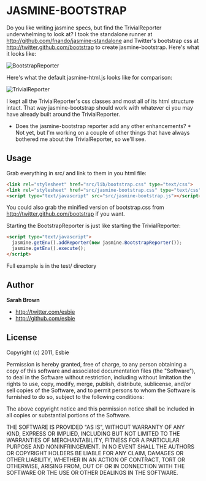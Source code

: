 JASMINE-BOOTSTRAP
=================

Do you like writing jasmine specs, but find the TrivialReporter underwhelming to look at? I took the standalone runner at http://github.com/fnando/jasmine-standalone and Twitter's bootstrap css at http://twitter.github.com/bootstrap to create jasmine-bootstrap. Here's what it looks like:

![BootstrapReporter](url)

Here's what the default jasmine-html.js looks like for comparison:

![TrivialReporter](url)

I kept all the TrivialReporter's css classes and most all of its html structure intact. That way jasmine-bootstrap should work with whatever ci you may have already built around the TrivialReporter.

* Does the jasmine-bootstrap reporter add any other enhancements? *
Not yet, but I'm working on a couple of other things that have always bothered me about the TrivialReporter, so we'll see.

Usage
-----

Grab everything in src/ and link to them in you html file:
``` html
<link rel="stylesheet" href="src/lib/bootstrap.css" type="text/css">
<link rel="stylesheet" href="src/jasmine-bootstrap.css" type="text/css">
<script type="text/javascript" src="src/jasmine-bootstrap.js"></script>
```
You could also grab the minified version of bootstrap.css from http://twitter.github.com/bootstrap if you want.

Starting the BootstrapReporter is just like starting the TrivialReporter:
``` html
<script type="text/javascript">
  jasmine.getEnv().addReporter(new jasmine.BootstrapReporter());
  jasmine.getEnv().execute();
</script>
```
Full example is in the test/ directory

Author
-------

**Sarah Brown**

+ http://twitter.com/esbie
+ http://github.com/esbie

License
---------------------

Copyright (c) 2011, Esbie

Permission is hereby granted, free of charge, to any person obtaining a copy of this software and associated documentation files (the "Software"), to deal in the Software without restriction, including without limitation the rights to use, copy, modify, merge, publish, distribute, sublicense, and/or sell copies of the Software, and to permit persons to whom the Software is furnished to do so, subject to the following conditions:

The above copyright notice and this permission notice shall be included in all copies or substantial portions of the Software.

THE SOFTWARE IS PROVIDED "AS IS", WITHOUT WARRANTY OF ANY KIND, EXPRESS OR IMPLIED, INCLUDING BUT NOT LIMITED TO THE WARRANTIES OF MERCHANTABILITY, FITNESS FOR A PARTICULAR PURPOSE AND NONINFRINGEMENT. IN NO EVENT SHALL THE AUTHORS OR COPYRIGHT HOLDERS BE LIABLE FOR ANY CLAIM, DAMAGES OR OTHER LIABILITY, WHETHER IN AN ACTION OF CONTRACT, TORT OR OTHERWISE, ARISING FROM, OUT OF OR IN CONNECTION WITH THE SOFTWARE OR THE USE OR OTHER DEALINGS IN THE SOFTWARE.